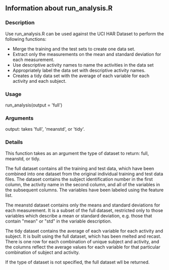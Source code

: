 ## Information about run_analysis.R

### Description

Use run_analysis.R can be used against the UCI HAR Dataset to perform the following functions:

* Merge the training and the test sets to create one data set.
* Extract only the measurements on the mean and standard deviation for each measurement. 
* Use descriptive activity names to name the activities in the data set
* Appropriately label the data set with descriptive activity names. 
* Creates a tidy data set with the average of each variable for each activity and each subject.

### Usage

run_analysis(output = 'full')

### Arguments

output: takes 'full', 'meanstd', or 'tidy'.

### Details

This function takes as an argument the type of dataset to return: full, 
meanstd, or tidy.

The full dataset contains all the training and test data, which have been 
combined into one dataset from the original individual training and test data
files. The dataset contains the subject identification number in the first 
column, the activity name in the second column, and all of the variables in the 
subsequent columns. The variables have been labeled using the feature list.

The meanstd dataset contains only the means and standard deviations for each
measurement. It is a subset of the full dataset, restricted only to those 
variables which describe a mean or standard deviation, e.g. those that contain
"mean" or "std" in the variable description.

The tidy dataset contains the average of each variable for each activity and 
subject. It is built using the full dataset, which has been melted and recast.
There is one row for each combination of unique subject and activity, and the
columns reflect the average values for each variable for that particular 
combination of subject and activity.

If the type of dataset is not specified, the full dataset wll be returned.